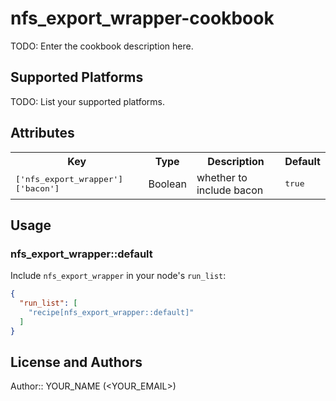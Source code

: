 # nfs_export_wrapper-cookbook

TODO: Enter the cookbook description here.

## Supported Platforms

TODO: List your supported platforms.

## Attributes

<table>
  <tr>
    <th>Key</th>
    <th>Type</th>
    <th>Description</th>
    <th>Default</th>
  </tr>
  <tr>
    <td><tt>['nfs_export_wrapper']['bacon']</tt></td>
    <td>Boolean</td>
    <td>whether to include bacon</td>
    <td><tt>true</tt></td>
  </tr>
</table>

## Usage

### nfs_export_wrapper::default

Include `nfs_export_wrapper` in your node's `run_list`:

```json
{
  "run_list": [
    "recipe[nfs_export_wrapper::default]"
  ]
}
```

## License and Authors

Author:: YOUR_NAME (<YOUR_EMAIL>)
